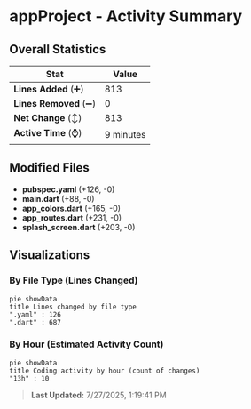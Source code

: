 # appProject - Activity Summary 

## Overall Statistics

| Stat                   | Value                                                             |
| ---------------------- | ----------------------------------------------------------------- |
| **Lines Added** (➕)   | 813                                          |
| **Lines Removed** (➖) | 0                                        |
| **Net Change** (↕)    | 813                |
| **Active Time** (⌚)   | 9 minutes |


## Modified Files
- **pubspec.yaml** (+126, -0)
- **main.dart** (+88, -0)
- **app_colors.dart** (+165, -0)
- **app_routes.dart** (+231, -0)
- **splash_screen.dart** (+203, -0)

## Visualizations

### By File Type (Lines Changed)

```mermaid
pie showData
title Lines changed by file type
".yaml" : 126
".dart" : 687
```

### By Hour (Estimated Activity Count)

```mermaid
pie showData
title Coding activity by hour (count of changes)
"13h" : 10
```


> **Last Updated:** 7/27/2025, 1:19:41 PM